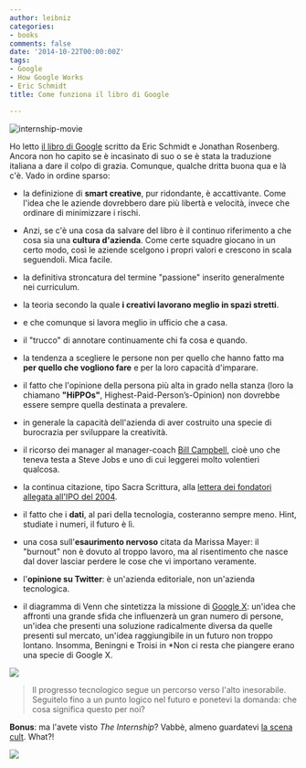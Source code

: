 ```yaml
---
author: leibniz
categories:
- books
comments: false
date: '2014-10-22T00:00:00Z'
tags:
- Google
- How Google Works
- Eric Schmidt
title: Come funziona il libro di Google

---
```

![internship-movie](/images/vault/internship.jpg)

Ho letto [il libro di Google](https://www.howgoogleworks.net/) scritto da Eric Schmidt e Jonathan Rosenberg. Ancora non ho capito se è incasinato di suo o se è stata la traduzione italiana a dare il colpo di grazia. Comunque, qualche dritta buona qua e là c'è. Vado in ordine sparso:

* la definizione di **smart creative**, pur ridondante, è accattivante. Come l'idea che le aziende dovrebbero dare più libertà e velocità, invece che ordinare di minimizzare i rischi.

* Anzi, se c'è una cosa da salvare del libro è il continuo riferimento a che cosa sia una **cultura d'azienda**. Come certe squadre giocano in un certo modo, così le aziende scelgono i propri valori e crescono in scala seguendoli. Mica facile. 

* la definitiva stroncatura del termine "passione" inserito generalmente nei curriculum.

* la teoria secondo la quale **i creativi lavorano meglio in spazi stretti**.

* e che comunque si lavora meglio in ufficio che a casa.

* il "trucco" di annotare continuamente chi fa cosa e quando.

* la tendenza a scegliere le persone non per quello che hanno fatto ma **per quello che vogliono fare** e per la loro capacità d'imparare.

* il fatto che l'opinione della persona più alta in grado nella stanza (loro la chiamano **"HiPPOs"**, Highest-Paid-Person’s-Opinion) non dovrebbe essere sempre quella destinata a prevalere.

* in generale la capacità dell'azienda di aver costruito una specie di burocrazia per sviluppare la creatività.

* il ricorso dei manager al manager-coach [Bill Campbell](https://en.wikipedia.org/wiki/William_Campbell_%28business_executive%29), cioè uno che teneva testa a Steve Jobs e uno di cui leggerei molto volentieri qualcosa.

* la continua citazione, tipo Sacra Scrittura, alla [lettera dei fondatori allegata all'IPO del 2004](https://investor.google.com/corporate/2004/ipo-founders-letter.html). 

* il fatto che i **dati**, al pari della tecnologia, costeranno sempre meno. Hint, studiate i numeri, il futuro è lì.

* una cosa sull'**esaurimento nervoso** citata da Marissa Mayer: il "burnout" non è dovuto al troppo lavoro, ma al risentimento che nasce dal dover lasciar perdere le cose che vi importano veramente.

* l'**opinione su Twitter**: è un'azienda editoriale, non un'azienda tecnologica.

* il diagramma di Venn che sintetizza la missione di [Google X](https://en.wikipedia.org/wiki/Google_X): un'idea che affronti una grande sfida che influenzerà un gran numero di persone, un'idea che presenti una soluzione radicalmente diversa da quelle presenti sul mercato, un'idea raggiungibile in un futuro non troppo lontano. Insomma, Beningni e Troisi in *Non ci resta che piangere erano una specie di Google X.

![](https://leibniz.me/images/vault/benigni.jpg)

>Il progresso tecnologico segue un percorso verso l'alto inesorabile. Seguitelo fino a un punto logico nel futuro e ponetevi la domanda: che cosa significa questo per noi?

**Bonus**: ma l'avete visto *The Internship*? Vabbè, almeno guardatevi [la scena cult](https://www.youtube.com/watch?v=ewek-6TudOM). What?!

![](https://leibniz.me/images/vault/hgw.jpg)


